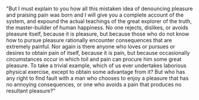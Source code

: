 "But I must explain to you how all this mistaken idea of denouncing pleasure and praising pain was born and I will give you a complete
 account of the system, and expound the actual teachings of the great explorer of the truth, the master-builder of human happiness. 
 No one rejects, dislikes, or avoids pleasure itself, because it is pleasure, but because those who do not know how to pursue pleasure 
 rationally encounter consequences that are extremely painful. Nor again is there anyone who loves or pursues or desires to obtain pain of
  itself, because it is pain, but because occasionally circumstances occur in which toil and pain can procure him some great pleasure. 
  To take a trivial example, which of us ever undertakes laborious physical exercise, except to obtain some advantage 
  from it? But who has any right to find fault with a man who chooses to enjoy a pleasure that has no annoying 
  consequences, or one who avoids a pain that produces no resultant pleasure?"